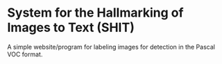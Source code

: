 # System for the Hallmarking of Images to Text (SHIT)

A simple website/program for labeling images for detection in the Pascal VOC format.